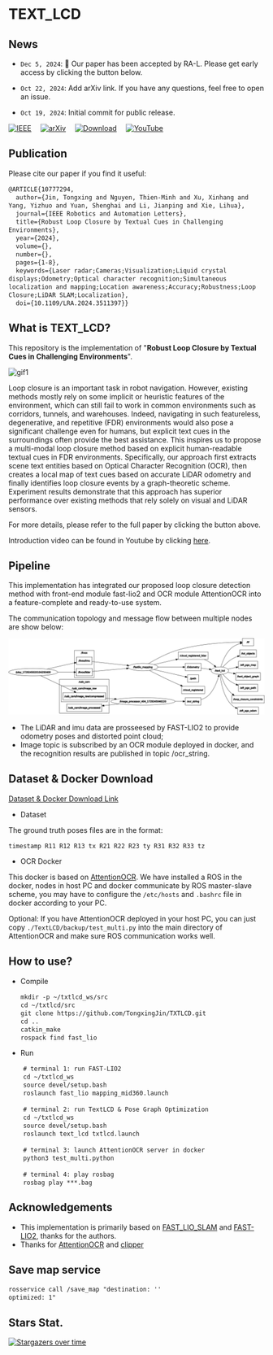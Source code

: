 # TEXT_LCD

## News

- ``Dec 5, 2024``: :tada: Our paper has been accepted by RA-L. Please get early access by clicking the button below.

-  ``Oct 22, 2024``: Add arXiv link. If you have any questions, feel free to open an issue.

-  ``Oct 19, 2024``: Initial commit for public release.
<!-- 📄 [Paper](https://arxiv.org/abs/2410.15869) &emsp;
| &emsp;
⬇️ [Dataset](https://entuedu-my.sharepoint.com/:f:/g/personal/tongxing_jin_staff_main_ntu_edu_sg/Evw69kock4JBqy7G6DA_kDcBBKH-2je-iEY4tBfLOIYezw?e=rsFbPK) &emsp;
|&emsp;
🎥 [Demo](https://youtu.be/a4xjhLMNme8) -->

<a href="https://ieeexplore.ieee.org/document/10777294"><img src="https://img.shields.io/badge/IEEE-Xplore-blue" alt="IEEE" /></a>&emsp;
<a href="https://arxiv.org/abs/2410.15869"><img src="https://img.shields.io/badge/arXiv-2410.15869-b31b1b.svg?style=flat-square" alt="arXiv" /></a>&emsp;
<a href="https://entuedu-my.sharepoint.com/:f:/g/personal/tongxing_jin_staff_main_ntu_edu_sg/Evw69kock4JBqy7G6DA_kDcBBKH-2je-iEY4tBfLOIYezw?e=rsFbPK"><img src="https://img.shields.io/badge/Dataset_Download-brightgreen" alt="Download" /></a>&emsp;
<a href="https://youtu.be/a4xjhLMNme8"><img src="https://badges.aleen42.com/src/youtube.svg" alt="YouTube" /></a>


## Publication

Please cite our paper if you find it useful:

```
@ARTICLE{10777294,
  author={Jin, Tongxing and Nguyen, Thien-Minh and Xu, Xinhang and Yang, Yizhuo and Yuan, Shenghai and Li, Jianping and Xie, Lihua},
  journal={IEEE Robotics and Automation Letters}, 
  title={Robust Loop Closure by Textual Cues in Challenging Environments}, 
  year={2024},
  volume={},
  number={},
  pages={1-8},
  keywords={Laser radar;Cameras;Visualization;Liquid crystal displays;Odometry;Optical character recognition;Simultaneous localization and mapping;Location awareness;Accuracy;Robustness;Loop Closure;LiDAR SLAM;Localization},
  doi={10.1109/LRA.2024.3511397}}

```

## What is TEXT_LCD?
This repository is the implementation of "**Robust Loop Closure by Textual Cues in Challenging Environments**".

![gif1](./TextLCD/picture/output.gif)
<!-- ![gif2](./TextLCD/picture/output2.gif) -->

Loop closure is an important task in robot navigation. However, existing methods mostly rely on some implicit or heuristic features of the environment, which can still fail to work in common environments such as corridors, tunnels, and warehouses. Indeed, navigating in such featureless, degenerative, and repetitive (FDR) environments would also pose a significant challenge even for humans, but explicit text cues in the surroundings often provide the best assistance.
This inspires us to propose a multi-modal loop closure method based on explicit human-readable textual cues in FDR environments. Specifically, our approach first extracts scene text entities based on Optical Character Recognition (OCR), then creates a local map of text cues based on accurate LiDAR odometry and finally identifies loop closure events by a graph-theoretic scheme. Experiment results demonstrate that this approach has superior performance over existing methods that rely solely on visual and LiDAR sensors. 

<!-- [Full paper](https://arxiv.org/abs/2410.15869) is now accessible. -->

For more details, please refer to the full paper by clicking the button above.

Introduction video can be found in Youtube by clicking [here](https://youtu.be/a4xjhLMNme8).

## Pipeline
This implementation has integrated our proposed loop closure detection method with front-end module fast-lio2 and OCR module AttentionOCR into a feature-complete and ready-to-use system.  

The communication topology and message flow between multiple nodes are show below:

![rosgraph](./TextLCD/picture/rosgraph.png)


- The LiDAR and imu data are prosseesed by FAST-LIO2 to provide odometry poses and distorted point cloud;
- Image topic is subscribed by an OCR module deployed in docker, and the recognition results are published in topic /ocr_string.
  
## Dataset & Docker Download

[Dataset & Docker Download Link](https://entuedu-my.sharepoint.com/:f:/g/personal/tongxing_jin_staff_main_ntu_edu_sg/Evw69kock4JBqy7G6DA_kDcBBKH-2je-iEY4tBfLOIYezw?e=rsFbPK)

- Dataset

The ground truth poses files are in the format:
```
timestamp R11 R12 R13 tx R21 R22 R23 ty R31 R32 R33 tz
``` 

- OCR Docker
 
This docker is based on [AttentionOCR](https://github.com/zhang0jhon/AttentionOCR.git). We have installed a ROS in the docker, nodes in host PC and docker communicate by ROS master-slave scheme, you may have to configure the `/etc/hosts` and `.bashrc` file in docker according to your PC.

Optional:
If you have AttentionOCR deployed in your host PC, you can just copy `./TextLCD/backup/test_multi.py` into the main directory of AttentionOCR and make sure ROS communication works well.

## How to use?
- Compile
  ```
  mkdir -p ~/txtlcd_ws/src
  cd ~/txtlcd/src
  git clone https://github.com/TongxingJin/TXTLCD.git
  cd ..
  catkin_make
  rospack find fast_lio
  ```
- Run
```
    # terminal 1: run FAST-LIO2
    cd ~/txtlcd_ws
    source devel/setup.bash
    roslaunch fast_lio mapping_mid360.launch

    # terminal 2: run TextLCD & Pose Graph Optimization
    cd ~/txtlcd_ws
    source devel/setup.bash
    roslaunch text_lcd txtlcd.launch 

    # terminal 3: launch AttentionOCR server in docker
    python3 test_multi.python

    # terminal 4: play rosbag
    rosbag play ***.bag
```

## Acknowledgements 
- This implementation is primarily based on [FAST_LIO_SLAM](https://github.com/gisbi-kim/FAST_LIO_SLAM.git) and [FAST-LIO2](https://github.com/hku-mars/FAST_LIO.git), thanks for the authors.
- Thanks for [AttentionOCR](https://github.com/zhang0jhon/AttentionOCR.git) and [clipper](https://github.com/mit-acl/clipper.git)


## Save map service
```
rosservice call /save_map "destination: ''
optimized: 1"
```

## Stars Stat.

<!-- [![GitHub stars](https://badgen.net/github/stars/TongxingJin/TXTLCD)](https://github.com/TongxingJin/TXTLCD/stargazers/)

[![GitHub stars](https://img.shields.io/github/stars/TongxingJin/TXTLCD.svg?style=social&label=Star&maxAge=2592000)](https://GitHub.com/TongxingJin/TXTLCD/stargazers/) -->

[![Stargazers over time](https://starchart.cc/TongxingJin/TXTLCD.svg)](https://GitHub.com/TongxingJin/TXTLCD)